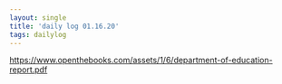 ```yaml
---
layout: single
title: 'daily log 01.16.20'
tags: dailylog 
---
```



https://www.openthebooks.com/assets/1/6/department-of-education-report.pdf